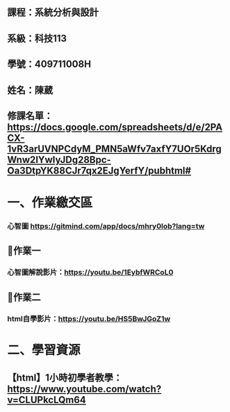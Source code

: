 ## 課程：系統分析與設計
## 系級：科技113
## 學號：409711008H
## 姓名：陳葳

## 修課名單：https://docs.google.com/spreadsheets/d/e/2PACX-1vR3arUVNPCdyM_PMN5aWfv7axfY7UOr5KdrgWnw2IYwIyJDg28Bpc-Oa3DtpYK88CJr7qx2EJgYerfY/pubhtml#

# 一、作業繳交區

### 心智圖 https://gitmind.com/app/docs/mhry0lob?lang=tw

## 📌作業一
### 心智圖解說影片：https://youtu.be/1EybfWRCoL0

## 📌作業二
### html自學影片：https://youtu.be/HS5BwJGoZ1w

# 二、學習資源
## 【html】1小時初學者教學：https://www.youtube.com/watch?v=CLUPkcLQm64
